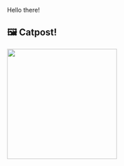 Hello there!



## 🖼️ Catpost!

<sub>
    <img src="https://cdn2.thecatapi.com/images/6lc.jpg" height="256">
</sub>

